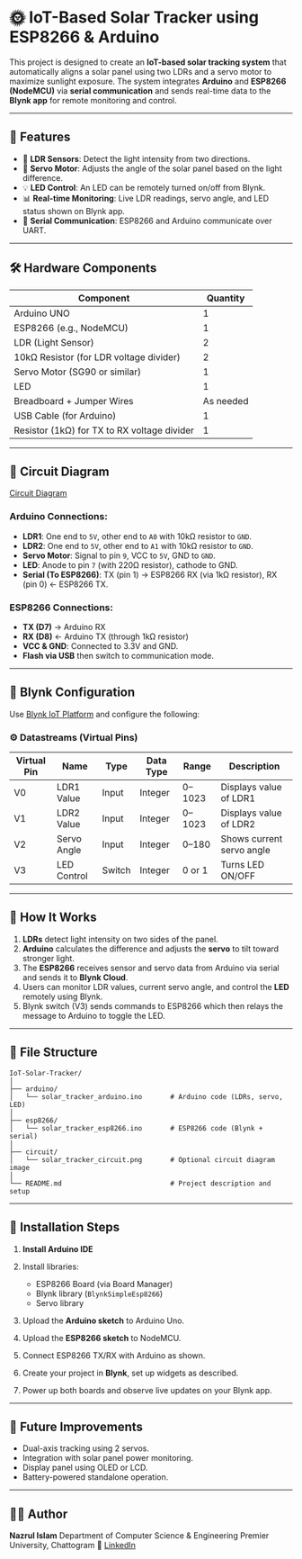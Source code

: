 # 🌞 IoT-Based Solar Tracker using ESP8266 & Arduino

This project is designed to create an **IoT-based solar tracking system** that automatically aligns a solar panel using two LDRs and a servo motor to maximize sunlight exposure. The system integrates **Arduino** and **ESP8266 (NodeMCU)** via **serial communication** and sends real-time data to the **Blynk app** for remote monitoring and control.

---

## 📌 Features

* 📡 **LDR Sensors**: Detect the light intensity from two directions.
* 🔄 **Servo Motor**: Adjusts the angle of the solar panel based on the light difference.
* 💡 **LED Control**: An LED can be remotely turned on/off from Blynk.
* 📊 **Real-time Monitoring**: Live LDR readings, servo angle, and LED status shown on Blynk app.
* 🔗 **Serial Communication**: ESP8266 and Arduino communicate over UART.

---

## 🛠️ Hardware Components

| Component                                   | Quantity  |
| ------------------------------------------- | --------- |
| Arduino UNO                                 | 1         |
| ESP8266 (e.g., NodeMCU)                     | 1         |
| LDR (Light Sensor)                          | 2         |
| 10kΩ Resistor (for LDR voltage divider)     | 2         |
| Servo Motor (SG90 or similar)               | 1         |
| LED                                         | 1         |
| Breadboard + Jumper Wires                   | As needed |
| USB Cable (for Arduino)                     | 1         |
| Resistor (1kΩ) for TX to RX voltage divider | 1         |

---

## 🔌 Circuit Diagram
[Circuit Diagram](https://app.cirkitdesigner.com/project/682f68c8-25b9-4408-bdd3-21cf7e60866f)
### Arduino Connections:

* **LDR1**: One end to `5V`, other end to `A0` with 10kΩ resistor to `GND`.
* **LDR2**: One end to `5V`, other end to `A1` with 10kΩ resistor to `GND`.
* **Servo Motor**: Signal to pin `9`, VCC to `5V`, GND to `GND`.
* **LED**: Anode to pin `7` (with 220Ω resistor), cathode to GND.
* **Serial (To ESP8266)**: TX (pin 1) → ESP8266 RX (via 1kΩ resistor), RX (pin 0) ← ESP8266 TX.

### ESP8266 Connections:

* **TX (D7)** → Arduino RX
* **RX (D8)** ← Arduino TX (through 1kΩ resistor)
* **VCC & GND**: Connected to 3.3V and GND.
* **Flash via USB** then switch to communication mode.

---

## 📱 Blynk Configuration

Use [Blynk IoT Platform](https://blynk.cloud/) and configure the following:

### ⚙️ Datastreams (Virtual Pins)

| Virtual Pin | Name        | Type   | Data Type | Range  | Description               |
| ----------- | ----------- | ------ | --------- | ------ | ------------------------- |
| V0          | LDR1 Value  | Input  | Integer   | 0–1023 | Displays value of LDR1    |
| V1          | LDR2 Value  | Input  | Integer   | 0–1023 | Displays value of LDR2    |
| V2          | Servo Angle | Input  | Integer   | 0–180  | Shows current servo angle |
| V3          | LED Control | Switch | Integer   | 0 or 1 | Turns LED ON/OFF          |

---

## 🧠 How It Works

1. **LDRs** detect light intensity on two sides of the panel.
2. **Arduino** calculates the difference and adjusts the **servo** to tilt toward stronger light.
3. The **ESP8266** receives sensor and servo data from Arduino via serial and sends it to **Blynk Cloud**.
4. Users can monitor LDR values, current servo angle, and control the **LED** remotely using Blynk.
5. Blynk switch (V3) sends commands to ESP8266 which then relays the message to Arduino to toggle the LED.

---

## 🔄 File Structure

```
IoT-Solar-Tracker/
│
├── arduino/
│   └── solar_tracker_arduino.ino       # Arduino code (LDRs, servo, LED)
│
├── esp8266/
│   └── solar_tracker_esp8266.ino       # ESP8266 code (Blynk + serial)
│
├── circuit/
│   └── solar_tracker_circuit.png       # Optional circuit diagram image
│
└── README.md                           # Project description and setup
```

---

## 🧾 Installation Steps

1. **Install Arduino IDE**
2. Install libraries:

   * ESP8266 Board (via Board Manager)
   * Blynk library (`BlynkSimpleEsp8266`)
   * Servo library
3. Upload the **Arduino sketch** to Arduino Uno.
4. Upload the **ESP8266 sketch** to NodeMCU.
5. Connect ESP8266 TX/RX with Arduino as shown.
6. Create your project in **Blynk**, set up widgets as described.
7. Power up both boards and observe live updates on your Blynk app.

---

## 🚀 Future Improvements

* Dual-axis tracking using 2 servos.
* Integration with solar panel power monitoring.
* Display panel using OLED or LCD.
* Battery-powered standalone operation.

---

## 👨‍💻 Author

**Nazrul Islam**
Department of Computer Science & Engineering
Premier University, Chattogram
🔗 [LinkedIn](https://www.linkedin.com/in/nazulislam/)
